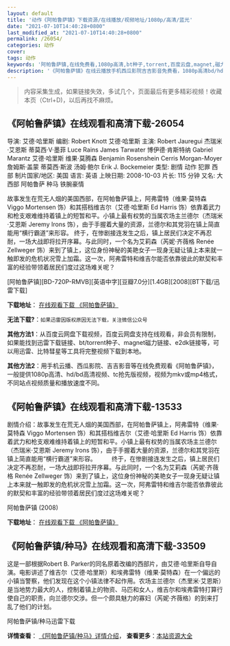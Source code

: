 ```yaml
---
layout: default
title: '动作《阿帕鲁萨镇》下载资源/在线播放/视频地址/1080p/高清/蓝光'
date: "2021-07-10T14:40:28+0800"
last_modified_at: "2021-07-10T14:40:28+0800"
permalink: /26054/
categories: 动作
cover:
tags: 动作
keywords: '阿帕鲁萨镇,在线免费看,1080p高清,bt种子,torrent,百度云盘,magnet,磁力链,迅雷下载资源'
description: '《阿帕鲁萨镇》在线云播放手机西瓜影院吉吉影音免费看，1080p高清bd/hd未删减完整版和tc抢先枪版，mkv/mp4格式，附带bt/torrent种子、magnet/磁力链、百度云盘、网盘资源迅雷下载链接'
---
```


>内容采集生成，如果链接失效，多试几个，页面最后有更多精彩视频！收藏本页（Ctrl+D)，以后再找不麻烦。


## 《阿帕鲁萨镇》在线观看和高清下载-26054

导演: 艾德·哈里斯 编剧: Robert Knott 艾德·哈里斯 主演: Robert Jauregui 杰瑞米·艾恩斯 蒂莫西·V·墨菲 Luce Rains James Tarwater 博伊德·肯斯特纳 Gabriel Marantz 艾德·哈里斯 维果·莫腾森 Benjamin Rosenshein Cerris Morgan-Moyer 詹姆斯·盖蒙 蒂莫西·斯波 汤姆·鲍尔 Erik J. Bockemeier 类型: 剧情 动作 犯罪 西部 制片国家/地区: 美国 语言: 英语 上映日期: 2008-10-03 片长: 115 分钟 又名: 大西部 阿帕鲁萨 种马 铁腕豪情

故事发生在荒无人烟的美国西部，在阿帕鲁萨镇上，阿弗雷特（维果·莫特森 Viggo Mortensen 饰）和其搭档维吉尔（艾德·哈里斯 Ed Harris 饰）依靠着武力和枪支艰难维持着镇上的短暂和平。小镇上最有权势的当属农场主兰德尔（杰瑞米·艾恩斯 Jeremy Irons 饰），由于手握着大量的资源，兰德尔和其党羽在镇上简直能用“横行霸道”来形容。 终于，在惨剧接连发生之后，镇上居民们决定不再忍耐，一场大战即将拉开序幕。与此同时，一个名为艾莉森（芮妮·齐薇格 Renée Zellweger 饰）来到了镇上，这位身份神秘的美艳女子一现身无疑让镇上本来就一触即发的危机状况雪上加霜。这一次，阿弗雷特和维吉尔能否依靠彼此的默契和丰富的经验带领着居民们度过这场难关呢？


[阿帕鲁萨镇][BD-720P-RMVB][英语中字][豆瓣7.0分][1.4GB][2008][BT下载/迅雷下载]

**下载地址**： [在线观看下载 《阿帕鲁萨镇》](https://www.btdx8.com/torrent/appaloosa_2008.html) 


**无法下载?**：`如果迅雷因版权原因无法下载，关注微信公众号 `

**其他方法1**：从百度云网盘下载视频，百度云网盘支持在线观看，非会员有限制，如果能找到迅雷下载链接、bt/torrent种子、magnet磁力链接、e2dk链接等，可以用迅雷、比特彗星等工具将完整视频下载到本地。

**其他方法2**：用手机云播、西瓜影院、吉吉影音等在线免费观看《阿帕鲁萨镇》，一般提供1080p高清、hd/bd高清视频、tc抢先版视频，视频为mkv或mp4格式，不同站点视频质量和播放速度不同。


## 《阿帕鲁萨镇》在线观看和高清下载-13533

剧情介绍：故事发生在荒无人烟的美国西部，在阿帕鲁萨镇上，阿弗雷特（维果·莫特森 Viggo Mortensen 饰）和其搭档维吉尔（艾德·哈里斯 Ed Harris 饰）依靠着武力和枪支艰难维持着镇上的短暂和平。小镇上最有权势的当属农场主兰德尔（杰瑞米·艾恩斯 Jeremy Irons 饰），由于手握着大量的资源，兰德尔和其党羽在镇上简直能用“横行霸道”来形容。  　　终于，在惨剧接连发生之后，镇上居民们决定不再忍耐，一场大战即将拉开序幕。与此同时，一个名为艾莉森（芮妮·齐薇格 Renée Zellweger 饰）来到了镇上，这位身份神秘的美艳女子一现身无疑让镇上本来就一触即发的危机状况雪上加霜。这一次，阿弗雷特和维吉尔能否依靠彼此的默契和丰富的经验带领着居民们度过这场难关呢？


阿帕鲁萨镇 (2008)

**下载地址**： [在线观看下载 《阿帕鲁萨镇》](https://www.btbtdy.me/btdy/dy5740.html) 


## 《阿帕鲁萨镇/种马》在线观看和高清下载-33509

这是一部根据Robert B. Parker的同名原着改编的西部片，由艾德·哈里斯自导自演。电影讲述了维吉尔（艾德·哈里斯）和埃弗雷特（维果·莫特森）在一个偏远的小镇当警察，他们发现在这个小镇法律不起作用。农场主兰德尔（杰里米&middot;艾恩斯）是当地势力最大的人，控制着镇上的物资、马匹和女人，维吉尔和埃弗雷特打算行使自己的职责，向兰德尔交涉。但一个颇具魅力的寡妇（芮妮&middot;齐薇格）的到来打乱了他们的计划。


阿帕鲁萨镇/种马迅雷下载

**详情查看**： [《阿帕鲁萨镇/种马》详情介绍](/movie/33509/)， **查看更多**：[本站资源大全](/movie/t/all/)

